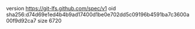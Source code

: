 version https://git-lfs.github.com/spec/v1
oid sha256:d74d69e1ed4b4b9ad17400d1be0e702dd5c09196b4591ba7c3600a00f9d92ca7
size 6720
